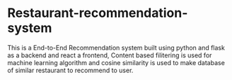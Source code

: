 ﻿# Restaurant-recommendation-system

 
This is a End-to-End Recommendation system built using python and flask as a backend and react a frontend, Content based filitering is used for machine learning algorithm and cosine similarity is used to make database of similar restaurant to recommend to user.
